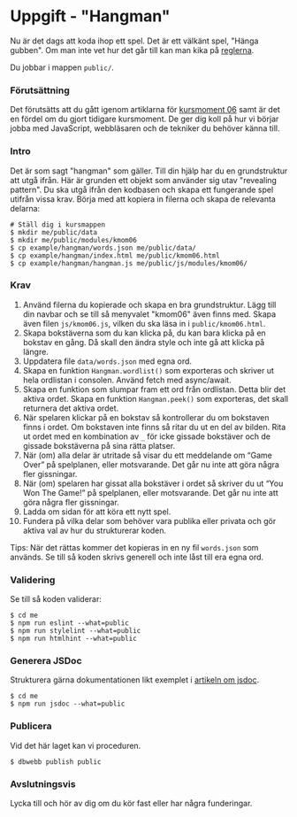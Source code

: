 # Uppgift - "Hangman"

Nu är det dags att koda ihop ett spel. Det är ett välkänt spel, "Hänga gubben". Om man inte vet hur det går till kan man kika på [reglerna](https://www.wikihow.com/Play-Hangman).

Du jobbar i mappen `public/`.

### Förutsättning

Det förutsätts att du gått igenom artiklarna för [kursmoment 06](.) samt är det en fördel om du gjort tidigare kursmoment. De ger dig koll på hur vi börjar jobba med JavaScript, webbläsaren och de tekniker du behöver känna till.

### Intro

Det är som sagt "hangman" som gäller. Till din hjälp har du en grundstruktur att utgå ifrån. Här är grunden ett objekt som använder sig utav "revealing pattern". Du ska utgå ifrån den kodbasen och skapa ett fungerande spel utifrån vissa krav. Börja med att kopiera in filerna och skapa de relevanta delarna:

```console
# Ställ dig i kursmappen
$ mkdir me/public/data
$ mkdir me/public/modules/kmom06
$ cp example/hangman/words.json me/public/data/
$ cp example/hangman/index.html me/public/kmom06.html
$ cp example/hangman/hangman.js me/public/js/modules/kmom06/
```

### Krav

1. Använd filerna du kopierade och skapa en bra grundstruktur. Lägg till din navbar och se till så menyvalet "kmom06" även finns med. Skapa även filen `js/kmom06.js`, vilken du ska läsa in i `public/kmom06.html`.
1. Skapa bokstäverna som du kan klicka på, du kan bara klicka på en bokstav en gång. Då skall den ändra style och inte gå att klicka på längre.
1. Uppdatera file `data/words.json` med egna ord.
1. Skapa en funktion `Hangman.wordlist()` som exporteras och skriver ut hela ordlistan i consolen. Använd fetch med async/await.
1. Skapa en funktion som slumpar fram ett ord från ordlistan. Detta blir det aktiva ordet. Skapa en funktion `Hangman.peek()` som exporteras, det skall returnera det aktiva ordet.
1. När spelaren klickar på en bokstav så kontrollerar du om bokstaven finns i ordet. Om bokstaven inte finns så ritar du ut en del av bilden. Rita ut ordet med en kombination av `_` för icke gissade bokstäver och de gissade bokstäverna på sina rätta platser.
1. När (om) alla delar är utritade så visar du ett meddelande om “Game Over” på spelplanen, eller motsvarande. Det går nu inte att göra några fler gissningar.
1. När (om) spelaren har gissat alla bokstäver i ordet så skriver du ut “You Won The Game!” på spelplanen, eller motsvarande. Det går nu inte att göra några fler gissningar.
1. Ladda om sidan för att köra ett nytt spel.
1. Fundera på vilka delar som behöver vara publika eller privata och gör aktiva val av hur du strukturerar koden.

Tips: När det rättas kommer det kopieras in en ny fil `words.json` som används. Se till så koden skrivs generell och inte låst till era egna ord.


### Validering

Se till så koden validerar:

```console
$ cd me
$ npm run eslint --what=public
$ npm run stylelint --what=public
$ npm run htmlhint --what=public
```


### Generera JSDoc

Strukturera gärna dokumentationen likt exemplet i [artikeln om jsdoc](../02/04_jsdoc.md).

```console
$ cd me
$ npm run jsdoc --what=public
```

### Publicera

Vid det här laget kan vi proceduren.

```console
$ dbwebb publish public
```


### Avslutningsvis

Lycka till och hör av dig om du kör fast eller har några funderingar.
